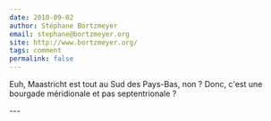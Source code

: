```yaml
---
date: 2010-09-02
author: Stéphane Bortzmeyer
email: stephane@bortzmeyer.org
site: http://www.bortzmeyer.org/
tags: comment
permalink: false
---
```


<p>Euh, Maastricht est tout au Sud des Pays-Bas, non ? Donc, c'est une bourgade méridionale et pas septentrionale ?</p>
---